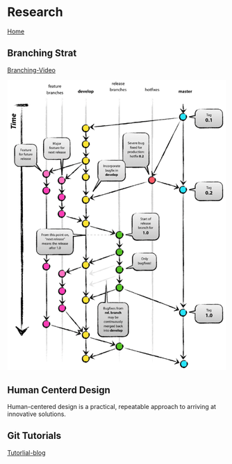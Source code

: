 # Research

[Home](index.md)

## Branching Strat

[Branching-Video](https://www.youtube.com/watch?v=Lj_jAFwofLs)

![Branch-Model](./misc/branching-model.PNG)

## Human Centerd Design

Human-centered design is a practical, repeatable approach to arriving at innovative solutions.

## Git Tutorials

[Tutorlial-blog](https://www.deployhq.com/git)
